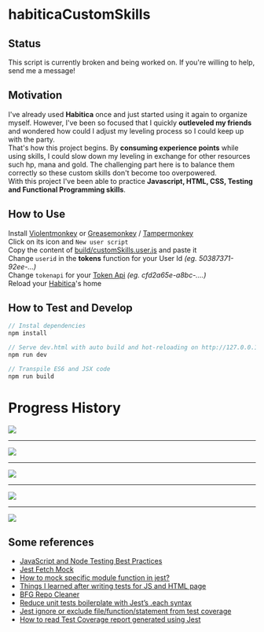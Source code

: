 # habiticaCustomSkills

## Status

This script is currently broken and being worked on. If you're willing to help, send me a message!

## Motivation

I've already used **Habitica** once and just started using it again to organize myself. However, I've been so focused that I quickly **outleveled my friends** and wondered how could I adjust my leveling process so I could keep up with the party.  
That's how this project begins. By **consuming experience points** while using skills, I could slow down my leveling in exchange for other resources such hp, mana and gold. The challenging part here is to balance them correctly so these custom skills don't become too overpowered.  
With this project I've been able to practice **Javascript, HTML, CSS, Testing and Functional Programming skills**.

## How to Use

Install [Violentmonkey](https://addons.mozilla.org/en-US/firefox/addon/violentmonkey/) or [Greasemonkey](https://addons.mozilla.org/en-US/firefox/addon/greasemonkey/) / [Tampermonkey](https://chrome.google.com/webstore/detail/tampermonkey/dhdgffkkebhmkfjojejmpbldmpobfkfo)  
Click on its icon and `New user script`  
Copy the content of [build/customSkills.user.js](build/customSkills.user.js) and paste it  
Change `userid` in the **tokens** function for your User Id _(eg. 50387371-92ee-...)_  
Change `tokenapi` for your [Token Api](https://habitica.com/user/settings/api) _(eg. cfd2a65e-a8bc-....)_  
Reload your [Habitica](https://habitica.com/)'s home

## How to Test and Develop

```javascript
// Instal dependencies
npm install

// Serve dev.html with auto build and hot-reloading on http://127.0.0.1:8080/src/dev.html
npm run dev

// Transpile ES6 and JSX code
npm run build
```

# Progress History

<img src="https://i.imgur.com/CeCfBC1.png"/>
<hr>
<img src="https://i.imgur.com/Wc8WAjC.png"/>
<hr>
<img src="https://i.imgur.com/3QvJFgd.png"/>
<hr>
<img src="https://i.imgur.com/kIjk9qB.png"/>
<hr>
<img src="https://i.imgur.com/BLkLpcj.png"/>

## Some references

- [JavaScript and Node Testing Best Practices](https://javascriptweekly.com/link/68555/14d64d4a39)
- [Jest Fetch Mock](https://www.npmjs.com/package/jest-fetch-mock#installation-and-setup)
- [How to mock specific module function in jest?](https://medium.com/@qjli/how-to-mock-specific-module-function-in-jest-715e39a391f4)
- [Things I learned after writing tests for JS and HTML page](https://dev.to/snowleo208/things-i-learned-after-writing-tests-for-js-and-html-page-4lja)
- [BFG Repo Cleaner](https://rtyley.github.io/bfg-repo-cleaner/)
- [Reduce unit tests boilerplate with Jest’s .each syntax](https://itnext.io/reduce-unit-tests-boilerplate-with-jests-each-syntax-f5e48828437f)
- [Jest ignore or exclude file/function/statement from test coverage](https://codewithhugo.com/jest-exclude-coverage/)
- [How to read Test Coverage report generated using Jest](https://medium.com/@krishankantsinghal/how-to-read-test-coverage-report-generated-using-jest-c2d1cb70da8b)
